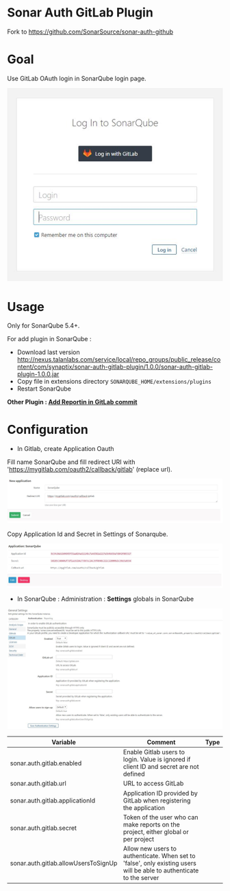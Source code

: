 Sonar Auth GitLab Plugin
==============================

Fork to https://github.com/SonarSource/sonar-auth-github

# Goal

Use GitLab OAuth login in SonarQube login page.

![Signin](doc/signin.jpg)

# Usage

Only for SonarQube 5.4+.

For add plugin in SonarQube :

- Download last version http://nexus.talanlabs.com/service/local/repo_groups/public_release/content/com/synaptix/sonar-auth-gitlab-plugin/1.0.0/sonar-auth-gitlab-plugin-1.0.0.jar
- Copy file in extensions directory `SONARQUBE_HOME/extensions/plugins`
- Restart SonarQube 

**Other Plugin : [Add Reportin in GitLab commit](https://gitlab.talanlabs.com/gabriel-allaigre/sonar-gitlab-plugin)**

# Configuration

- In Gitlab, create Application Oauth

Fill name SonarQube and fill redirect URI with 'https://mygitlab.com/oauth2/callback/gitlab' (replace url).

![Gitlab Add](doc/gitlab_add.jpg)

Copy Application Id and Secret in Settings of Sonarqube.

![Gitlab App](doc/gitlab_app.jpg)

- In SonarQube : Administration : **Settings** globals in SonarQube

![Sonar Settings](doc/sonar_settings.jpg)

| Variable | Comment | Type |
| -------- | ----------- | ---- |
| sonar.auth.gitlab.enabled | Enable Gitlab users to login. Value is ignored if client ID and secret are not defined |
| sonar.auth.gitlab.url | URL to access GitLab | 
| sonar.auth.gitlab.applicationId | Application ID provided by GitLab when registering the application |
| sonar.auth.gitlab.secret | Token of the user who can make reports on the project, either global or per project |
| sonar.auth.gitlab.allowUsersToSignUp | Allow new users to authenticate. When set to 'false', only existing users will be able to authenticate to the server |
